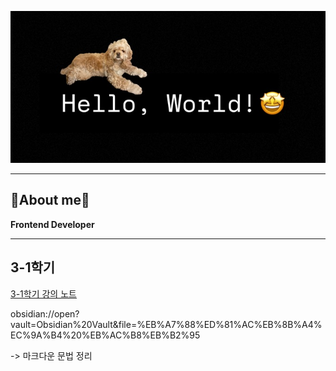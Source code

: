 ![hello_image](./Hello.jpg)

--------------------------
## 🐰About me🐰
**Frontend Developer**

----
## 3-1학기 


[3-1학기 강의 노트](https://www.notion.so/3-1-fef9b35a2b07408ca31660091acfc6b2?pvs=4, "잘 정리하고 공부한 기록!")



obsidian://open?vault=Obsidian%20Vault&file=%EB%A7%88%ED%81%AC%EB%8B%A4%EC%9A%B4%20%EB%AC%B8%EB%B2%95 

-> 마크다운 문법 정리










